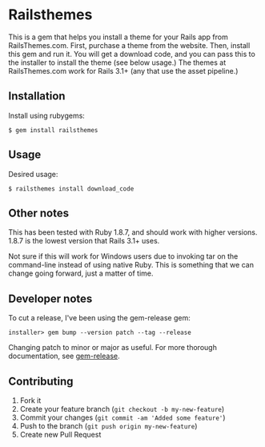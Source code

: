 # Railsthemes

This is a gem that helps you install a theme for your Rails app from RailsThemes.com. First, purchase a theme from the website. Then, install this gem and run it. You will get a download code, and you can pass this to the installer to install the theme (see below usage.) The themes at RailsThemes.com work for Rails 3.1+ (any that use the asset pipeline.)

## Installation

Install using rubygems:

    $ gem install railsthemes

## Usage

Desired usage:

    $ railsthemes install download_code

## Other notes

This has been tested with Ruby 1.8.7, and should work with higher versions. 1.8.7 is the lowest version that Rails 3.1+ uses.

Not sure if this will work for Windows users due to invoking tar on the command-line instead of using native Ruby. This is something that we can change going forward, just a matter of time.

## Developer notes

To cut a release, I've been using the gem-release gem:

    installer> gem bump --version patch --tag --release

Changing patch to minor or major as useful. For more thorough documentation, see [gem-release](https://github.com/svenfuchs/gem-release).

## Contributing

1. Fork it
2. Create your feature branch (`git checkout -b my-new-feature`)
3. Commit your changes (`git commit -am 'Added some feature'`)
4. Push to the branch (`git push origin my-new-feature`)
5. Create new Pull Request
